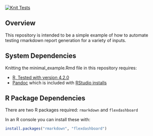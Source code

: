 [![Knit Tests](https://github.com/znorgaard/rmd-testing/actions/workflows/knit_tests.yml/badge.svg)](https://github.com/znorgaard/rmd-testing/actions/workflows/knit_tests.yml)

## Overview

This repository is intended to be a simple example of how to automate testing rmarkdown report generation for a variety of inputs.

## System Dependencies

Knitting the minimal_example.Rmd file in this repository requires:
- [R, Tested with version 4.2.0](https://cran.r-project.org/src/base/R-4/)
- [Pandoc](https://pandoc.org/installing.html) which is included with [RStudio installs](https://www.rstudio.com/products/rstudio/download/)

## R Package Dependencies
There are two R packages required: `rmarkdown` and `flexdashboard`

In an R console you can install these with:

```R
install.packages("rmarkdown", "flexdashboard")
```